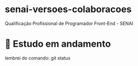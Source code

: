 # senai-versoes-colaboracoes
Qualificação Profissional de Programador Front-End - SENAI


# 🚧 Estudo em andamento

lembrei do comando: git status
